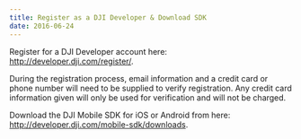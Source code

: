 ```yaml
---
title: Register as a DJI Developer & Download SDK
date: 2016-06-24
---
```


Register for a DJI Developer account here: <a href="http://developer.dji.com/register/" target="_blank">http://developer.dji.com/register/</a>. 

During the registration process, email information and a credit card or phone number will need to be supplied to verify registration. Any credit card information given will only be used for verification and will not be charged. 


Download the DJI Mobile SDK for iOS or Android from here: <a href="http://developer.dji.com/mobile-sdk/downloads" target="_blank">http://developer.dji.com/mobile-sdk/downloads</a>.
